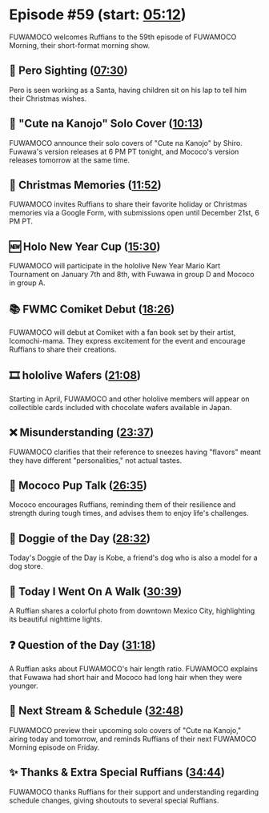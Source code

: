 # Episode #59 (start: [05:12](https://youtu.be/7TWeHToWRyU?t=05m12s))

FUWAMOCO welcomes Ruffians to the 59th episode of FUWAMOCO Morning, their short-format morning show.

## 👀 Pero Sighting ([07:30](https://youtu.be/7TWeHToWRyU?t=07m30s))

Pero is seen working as a Santa, having children sit on his lap to tell him their Christmas wishes.

## 🎤 "Cute na Kanojo" Solo Cover ([10:13](https://youtu.be/7TWeHToWRyU?t=10m13s))

FUWAMOCO announce their solo covers of "Cute na Kanojo" by Shiro. Fuwawa's version releases at 6 PM PT tonight, and Mococo's version releases tomorrow at the same time.

## 🎄 Christmas Memories ([11:52](https://youtu.be/7TWeHToWRyU?t=11m52s))

FUWAMOCO invites Ruffians to share their favorite holiday or Christmas memories via a Google Form, with submissions open until December 21st, 6 PM PT.

## 🆕 Holo New Year Cup ([15:30](https://youtu.be/7TWeHToWRyU?t=15m30s))

FUWAMOCO will participate in the hololive New Year Mario Kart Tournament on January 7th and 8th, with Fuwawa in group D and Mococo in group A.

## 📚 FWMC Comiket Debut ([18:26](https://youtu.be/7TWeHToWRyU?t=18m26s))

FUWAMOCO will debut at Comiket with a fan book set by their artist, Icomochi-mama. They express excitement for the event and encourage Ruffians to share their creations.

## 🎞️ hololive Wafers ([21:08](https://youtu.be/7TWeHToWRyU?t=21m08s))

Starting in April, FUWAMOCO and other hololive members will appear on collectible cards included with chocolate wafers available in Japan.

## ❌ Misunderstanding ([23:37](https://youtu.be/7TWeHToWRyU?t=23m37s))

FUWAMOCO clarifies that their reference to sneezes having "flavors" meant they have different "personalities," not actual tastes.

## 📣 Mococo Pup Talk ([26:35](https://youtu.be/7TWeHToWRyU?t=26m35s))

Mococo encourages Ruffians, reminding them of their resilience and strength during tough times, and advises them to enjoy life's challenges.

## 🐶 Doggie of the Day ([28:32](https://youtu.be/7TWeHToWRyU?t=28m32s))

Today's Doggie of the Day is Kobe, a friend's dog who is also a model for a dog store.

## 🚶 Today I Went On A Walk ([30:39](https://youtu.be/7TWeHToWRyU?t=30m39s))

A Ruffian shares a colorful photo from downtown Mexico City, highlighting its beautiful nighttime lights.

## ❓ Question of the Day ([31:18](https://youtu.be/7TWeHToWRyU?t=31m18s))

A Ruffian asks about FUWAMOCO's hair length ratio. FUWAMOCO explains that Fuwawa had short hair and Mococo had long hair when they were younger.

## 📅 Next Stream & Schedule ([32:48](https://youtu.be/7TWeHToWRyU?t=32m48s))

FUWAMOCO preview their upcoming solo covers of "Cute na Kanojo," airing today and tomorrow, and reminds Ruffians of their next FUWAMOCO Morning episode on Friday.

## ✨ Thanks & Extra Special Ruffians ([34:44](https://youtu.be/7TWeHToWRyU?t=34m44s))

FUWAMOCO thanks Ruffians for their support and understanding regarding schedule changes, giving shoutouts to several special Ruffians.
